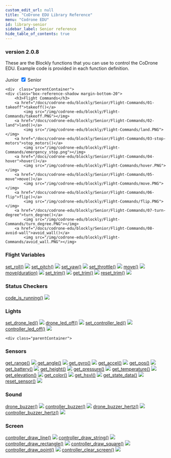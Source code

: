 ```yaml
---
custom_edit_url: null
title: "CoDrone EDU Library Reference"
menu: "Codrone EDU"
id: library-senior
sidebar_label: Senior reference
hide_table_of_contents: true
---
```


<h3 class="homeDocLandingVersion">version 2.0.8 </h3>
These are the Blockly functions that you can use to control the CoDrone EDU. Example code is provided in each function definition.

<div class="center">
<br />
    <span class="label-toggle">Junior</span>
<label onClick={function hi(){if(!document.getElementById("juniorSeniorSelector").checked){window.location.href = "/docs/codrone-edu/blockly/reference/library-junior"}}} class="switch">
 <input id="juniorSeniorSelector" type="checkbox"  checked="true" />
  <span class="slider round"></span> 
</label>   <span class="label-toggle">Senior</span>
</div>

<div class="boxLanding">
  
    <div  class="parentContainer">
    <div class="box-reference-shadow margin-bottom-20">
        <h3>Flight Commands</h3>
        <a href="/docs/codrone-edu/blockly/Senior/Flight-Commands/01-takeoff">takeoff()</a>
            <img src="/img/codrone-edu/blockly/Flight-Commands/takeoff.PNG"></img>
        <a href="/docs/codrone-edu/blockly/Senior/Flight-Commands/02-land">land()</a>
            <img src="/img/codrone-edu/blockly/Flight-Commands/land.PNG"></img>
        <a href="/docs/codrone-edu/blockly/Senior/Flight-Commands/03-stop-motors">stop_motors()</a>
            <img src="/img/codrone-edu/blockly/Flight-Commands/emergency_stop.png"></img>
        <a href="/docs/codrone-edu/blockly/Senior/Flight-Commands/04-hover">hover()</a>
            <img src="/img/codrone-edu/blockly/Flight-Commands/hover.PNG"></img>
        <a href="/docs/codrone-edu/blockly/Senior/Flight-Commands/05-move">move()</a>
            <img src="/img/codrone-edu/blockly/Flight-Commands/move.PNG"></img>
        <a href="/docs/codrone-edu/blockly/Senior/Flight-Commands/06-flip">flip()</a>
            <img src="/img/codrone-edu/blockly/Flight-Commands/flip.PNG"></img>
        <a href="/docs/codrone-edu/blockly/Senior/Flight-Commands/07-turn-degree">turn_degree()</a>
            <img src="/img/codrone-edu/blockly/Flight-Commands/turn_degree.PNG"></img>
        <a href="/docs/codrone-edu/blockly/Senior/Flight-Commands/08-avoid-wall">avoid_wall()</a>
            <img src="/img/codrone-edu/blockly/Flight-Commands/avoid_wall.PNG"></img>  
  </div>
   <div class="box-reference-shadow margin-bottom-20">
    <h3>Flight Variables</h3>
    <a href="/docs/codrone-edu/blockly/Senior/Flight-Variables/01-set-roll">set_roll()</a>
       <img src="/img/codrone-edu/blockly/Flight-Variables/set_roll.PNG"></img>
    <a href="/docs/codrone-edu/blockly/Senior/Flight-Variables/02-set-pitch">set_pitch()</a>
        <img src="/img/codrone-edu/blockly/Flight-Variables/set_pitch.PNG"></img>
    <a href="/docs/codrone-edu/blockly/Senior/Flight-Variables/03-set-yaw">set_yaw()</a>
        <img src="/img/codrone-edu/blockly/Flight-Variables/set_yaw.PNG"></img>
    <a href="/docs/codrone-edu/blockly/Senior/Flight-Variables/04-set-throttle">set_throttle()</a>
        <img src="/img/codrone-edu/blockly/Flight-Variables/set_throttle.PNG"></img>
    <a href="/docs/codrone-edu/blockly/Senior/Flight-Variables/05-move">move()</a>
        <img src="/img/codrone-edu/blockly/Flight-Variables/move_no_params.PNG"></img>
        <a href="/docs/codrone-edu/blockly/Senior/Flight-Variables/06-move">move(duration)</a>
        <img src="/img/codrone-edu/blockly/Flight-Variables/move_with_params.PNG"></img>
    <a href="/docs/codrone-edu/blockly/Senior/Flight-Variables/07-set-trim">set_trim()</a>
        <img src="/img/codrone-edu/blockly/Flight-Variables/set_trim.PNG"></img>
    <a href="/docs/codrone-edu/blockly/Senior/Flight-Variables/08-get-trim">get_trim()</a>
        <img src="/img/codrone-edu/blockly/Flight-Variables/get_trim.PNG"></img>
    <a href="/docs/codrone-edu/blockly/Senior/Flight-Variables/09-reset-trim">reset_trim()</a>
        <img src="/img/codrone-edu/blockly/Flight-Variables/reset_trim.PNG"></img>
  </div>
   <div class="box-reference-shadow margin-bottom-20">
    <h3>Status Checkers</h3>
    <a href="/docs/codrone-edu/blockly/Senior/Status-Checkers/01-code-is-running">code_is_running()</a>
       <img src="/img/codrone-edu/blockly/Status-Checkers/code_is_running.PNG"></img>
  </div>
  <div class="box-reference-shadow margin-bottom-20">
    <h3>Lights</h3>
    <a href="/docs/codrone-edu/blockly/Senior/Lights/01-set-drone-led">set_drone_led()</a>
       <img src="/img/codrone-edu/blockly/Lights/set_drone_led.PNG"></img>
    <a href="/docs/codrone-edu/blockly/Senior/Lights/02-drone-led-off">drone_led_off()</a>
        <img src="/img/codrone-edu/blockly/Lights/drone_led_off.PNG"></img>
    <a href="/docs/codrone-edu/blockly/Senior/Lights/03-set-controller-led">set_controller_led()</a>
        <img src="/img/codrone-edu/blockly/Lights/set_controller_led.PNG"></img>
    <a href="/docs/codrone-edu/blockly/Senior/Lights/04-controller-led-off">controller_led_off()</a>
        <img src="/img/codrone-edu/blockly/Lights/controller_led_off.PNG"></img>
  </div>
  </div>
 
    <div class="parentContainer">
   <div class="box-reference-shadow margin-bottom-20">
    <h3>Sensors</h3>
    <a href="/docs/codrone-edu/blockly/Senior/Sensors/01-get-range">get_range()</a>
        <img src="/img/codrone-edu/blockly/Sensors/get_range.PNG"></img>
    <a href="/docs/codrone-edu/blockly/Senior/Sensors/02-get-angle">get_angle()</a>
        <img src="/img/codrone-edu/blockly/Sensors/get_angle.PNG"></img>
    <a href="/docs/codrone-edu/blockly/Senior/Sensors/03-get-gyro">get_gyro()</a>
        <img src="/img/codrone-edu/blockly/Sensors/get_gyro.PNG"></img>
    <a href="/docs/codrone-edu/blockly/Senior/Sensors/04-get-accel">get_accel()</a>
        <img src="/img/codrone-edu/blockly/Sensors/get_accel.PNG"></img>
    <a href="/docs/codrone-edu/blockly/Senior/Sensors/05-get-pos">get_pos()</a>
        <img src="/img/codrone-edu/blockly/Sensors/get_pos.PNG"></img>
    <a href="/docs/codrone-edu/blockly/Senior/Sensors/06-get-battery">get_battery()</a>
        <img src="/img/codrone-edu/blockly/Sensors/get_battery.PNG"></img>
    <a href="/docs/codrone-edu/blockly/Senior/Sensors/07-get-height">get_height()</a>
        <img src="/img/codrone-edu/blockly/Sensors/get_height.PNG"></img>
    <a href="/docs/codrone-edu/blockly/Senior/Sensors/08-get-pressure">get_pressure()</a>
        <img src="/img/codrone-edu/blockly/Sensors/get_pressure.PNG"></img>
    <a href="/docs/codrone-edu/blockly/Senior/Sensors/09-get-temperature">get_temperature()</a>
        <img src="/img/codrone-edu/blockly/Sensors/get_temperature.PNG"></img>
    <a href="/docs/codrone-edu/blockly/Senior/Sensors/10-get-elevation">get_elevation()</a>
        <img src="/img/codrone-edu/blockly/Sensors/get_elevation.PNG"></img>
    <a href="/docs/codrone-edu/blockly/Senior/Sensors/11-get-color">get_color()</a>
        <img src="/img/codrone-edu/blockly/Sensors/get_color.PNG"></img>
    <a href="/docs/codrone-edu/blockly/Senior/Sensors/12-get-hsvl">get_hsvl()</a>
        <img src="/img/codrone-edu/blockly/Sensors/get_hsvl.PNG"></img>
    <a href="/docs/codrone-edu/blockly/Senior/Sensors/13-get-state-data">get_state_data()</a>
        <img src="/img/codrone-edu/blockly/Sensors/get_state_data.PNG"></img>
    <a href="/docs/codrone-edu/blockly/Senior/Sensors/14-reset-sensor">reset_sensor()</a>
        <img src="/img/codrone-edu/blockly/Sensors/reset_sensor.PNG"></img>
  </div>
   <div class="box-reference-shadow margin-bottom-20">
    <h3>Sound</h3>
    <a href="/docs/codrone-edu/blockly/Senior/Sound/01-drone-buzzer">drone_buzzer()</a>
        <img src="/img/codrone-edu/blockly/Sound/drone_buzzer.PNG"></img>
    <a href="/docs/codrone-edu/blockly/Senior/Sound/02-controller-buzzer">controller_buzzer()</a>
        <img src="/img/codrone-edu/blockly/Sound/controller_buzzer.PNG"></img>
    <a href="/docs/codrone-edu/blockly/Senior/Sound/03-drone-buzzer-hertz">drone_buzzer_hertz()</a>
        <img src="/img/codrone-edu/blockly/Sound/drone_buzzer_hertz.PNG"></img>
    <a href="/docs/codrone-edu/blockly/Senior/Sound/04-controller-buzzer-hertz">controller_buzzer_hertz()</a>
        <img src="/img/codrone-edu/blockly/Sound/controller_buzzer_hertz.PNG"></img>
  </div>
  <div class="box-reference-shadow margin-bottom-20">
    <h3>Screen</h3>
    <a href="/docs/codrone-edu/blockly/Senior/Screen/01-controller-draw-line">controller_draw_line()</a>
        <img src="/img/codrone-edu/blockly/Screen/controller_draw_line.PNG"></img>
    <a href="/docs/codrone-edu/blockly/Senior/Screen/02-controller-draw-string">controller_draw_string()</a>
        <img src="/img/codrone-edu/blockly/Screen/controller_draw_string.PNG"></img>
    <a href="/docs/codrone-edu/blockly/Senior/Screen/03-controller-draw-rectangle">controller_draw_rectangle()</a>
        <img src="/img/codrone-edu/blockly/Screen/controller_draw_rectangle.PNG"></img>
    <a href="/docs/codrone-edu/blockly/Senior/Screen/04-controller-draw-square">controller_draw_square()</a>
        <img src="/img/codrone-edu/blockly/Screen/controller_draw_square.PNG"></img>
    <a href="/docs/codrone-edu/blockly/Senior/Screen/05-controller-draw-point">controller_draw_point()</a>
        <img src="/img/codrone-edu/blockly/Screen/controller_draw_point.PNG"></img>
    <a href="/docs/codrone-edu/blockly/Senior/Screen/07-controller-clear-screen">controller_clear_screen()</a>
        <img src="/img/codrone-edu/blockly/Screen/controller_clear_screen.PNG"></img>
  </div>
  </div>
</div>

<div class="boxLanding">
   
</div>
